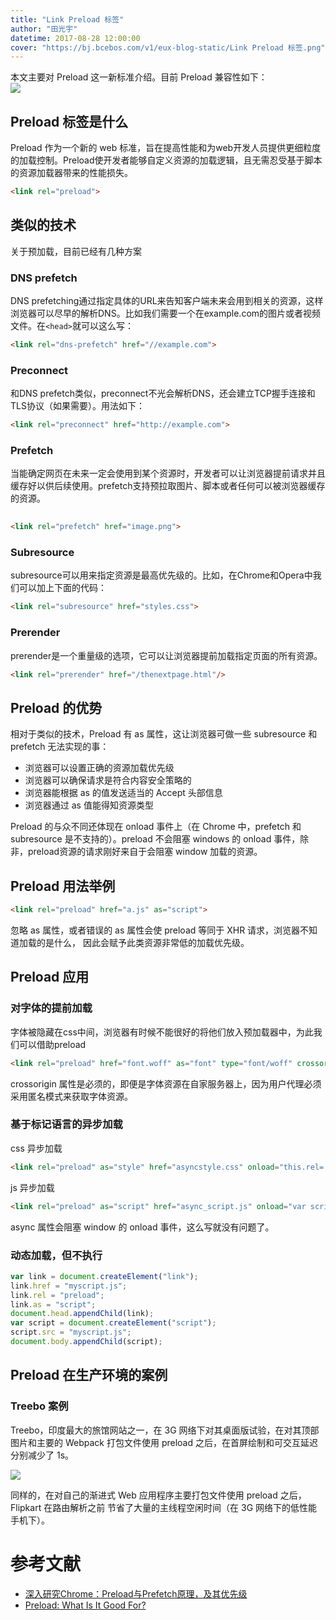 ```yaml
---
title: "Link Preload 标签"
author: "田光宇"
datetime: 2017-08-28 12:00:00
cover: "https://bj.bcebos.com/v1/eux-blog-static/Link Preload 标签.png"
---
```


本文主要对 Preload 这一新标准介绍。目前 Preload 兼容性如下：  
![](https://bj.bcebos.com/v1/eux-blog-static/preload_state.png) 

## Preload 标签是什么 
Preload 作为一个新的 web 标准，旨在提高性能和为web开发人员提供更细粒度的加载控制。Preload使开发者能够自定义资源的加载逻辑，且无需忍受基于脚本的资源加载器带来的性能损失。    

```html  
<link rel="preload">
```  

## 类似的技术  
关于预加载，目前已经有几种方案  
### DNS prefetch  
DNS prefetching通过指定具体的URL来告知客户端未来会用到相关的资源，这样浏览器可以尽早的解析DNS。比如我们需要一个在example.com的图片或者视频文件。在`<head>`就可以这么写：  

```html    
<link rel="dns-prefetch" href="//example.com">
```  
### Preconnect  
和DNS prefetch类似，preconnect不光会解析DNS，还会建立TCP握手连接和TLS协议（如果需要）。用法如下：  

```html   
<link rel="preconnect" href="http://example.com"> 
```  
### Prefetch  
当能确定网页在未来一定会使用到某个资源时，开发者可以让浏览器提前请求并且缓存好以供后续使用。prefetch支持预拉取图片、脚本或者任何可以被浏览器缓存的资源。  

```html    
	
<link rel="prefetch" href="image.png">
```  

### Subresource  
subresource可以用来指定资源是最高优先级的。比如，在Chrome和Opera中我们可以加上下面的代码：  

```html  
<link rel="subresource" href="styles.css">  
```  

### Prerender  
prerender是一个重量级的选项，它可以让浏览器提前加载指定页面的所有资源。  

```html   
<link rel="prerender" href="/thenextpage.html"/>
```  



## Preload 的优势    
相对于类似的技术，Preload 有 as 属性，这让浏览器可做一些 subresource 和 prefetch 无法实现的事：  

* 浏览器可以设置正确的资源加载优先级
* 浏览器可以确保请求是符合内容安全策略的  
* 浏览器能根据 as 的值发送适当的 Accept 头部信息  
* 浏览器通过 as 值能得知资源类型  

Preload 的与众不同还体现在 onload 事件上（在 Chrome 中，prefetch 和 subresource 是不支持的）。preload 不会阻塞 windows 的 onload 事件，除非，preload资源的请求刚好来自于会阻塞 window 加载的资源。  

## Preload 用法举例    

```html   
<link rel="preload" href="a.js" as="script">
```  
忽略 as 属性，或者错误的 as 属性会使 preload 等同于 XHR 请求，浏览器不知道加载的是什么，
因此会赋予此类资源非常低的加载优先级。  

## Preload 应用  
### 对字体的提前加载  
字体被隐藏在css中间，浏览器有时候不能很好的将他们放入预加载器中，为此我们可以借助preload   

```html    
<link rel="preload" href="font.woff" as="font" type="font/woff" crossorigin>
```  
crossorigin 属性是必须的，即便是字体资源在自家服务器上，因为用户代理必须采用匿名模式来获取字体资源。  

### 基于标记语言的异步加载    
css 异步加载     

```html  
<link rel="preload" as="style" href="asyncstyle.css" onload="this.rel='stylesheet'">
```   

js 异步加载  

```html    
<link rel="preload" as="script" href="async_script.js" onload="var script = document.createElement('script'); script.src = this.href; document.body.appendChild(script);">
```  
async 属性会阻塞 window 的 onload 事件，这么写就没有问题了。  

### 动态加载，但不执行  

```javascript   
var link = document.createElement("link");
link.href = "myscript.js";
link.rel = "preload";
link.as = "script";
document.head.appendChild(link);
var script = document.createElement("script");
script.src = "myscript.js";
document.body.appendChild(script); 
```  

## Preload 在生产环境的案例  
### Treebo 案例  
Treebo，印度最大的旅馆网站之一，在 3G 网络下对其桌面版试验，在对其顶部图片和主要的 Webpack 打包文件使用 preload 之后，在首屏绘制和可交互延迟分别减少了 1s。 
 
![](https://bj.bcebos.com/v1/eux-blog-static/preload案例1.png)  

同样的，在对自己的渐进式 Web 应用程序主要打包文件使用 preload 之后，Flipkart 在路由解析之前 节省了大量的主线程空闲时间（在 3G 网络下的低性能手机下）。  

# 参考文献  
* [深入研究Chrome：Preload与Prefetch原理，及其优先级](https://mp.weixin.qq.com/s/O5E2ASBEzfKOxgzCCJDlfw)  
* [Preload: What Is It Good For?](https://www.smashingmagazine.com/2016/02/preload-what-is-it-good-for/)  
